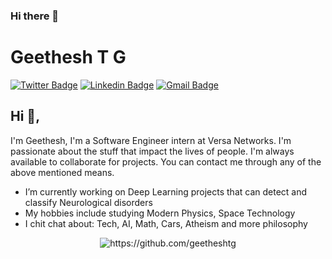 ### Hi there 👋


# Geethesh T G
[![Twitter Badge](https://img.shields.io/badge/-@GeetheshTG-1ca0f1?style=flat-square&labelColor=1ca0f1&logo=twitter&logoColor=white&link=https://twitter.com/GeetheshTG)](https://twitter.com/GeetheshTG) [![Linkedin Badge](https://img.shields.io/badge/-geetheshtg-blue?style=flat-square&logo=Linkedin&logoColor=white&link=https://www.linkedin.com/in/geetheshtg/)](https://www.linkedin.com/in/geetheshtg/)
[![Gmail Badge](https://img.shields.io/badge/-tggeethesh@gmail.com-c14438?style=flat-square&logo=Gmail&logoColor=white&link=mailto:tggeethesh@gmail.com)](mailto:tggeethesh@gmail.com)

## Hi 👋, 
I'm Geethesh, I'm a Software Engineer intern at Versa Networks. I'm passionate about the stuff that impact the lives of people. I'm always available to collaborate for projects. You can contact me through any of the above mentioned means. 

- I’m currently working on Deep Learning projects that can detect and classify Neurological disorders
- My hobbies include studying Modern Physics, Space Technology
- I chit chat about: Tech, AI, Math, Cars, Atheism and more philosophy

</p><p align="center"> <img src="https://github-readme-stats.vercel.app/api?username=geetheshtg&show_icons=true" alt="https://github.com/geetheshtg" /> </p>
